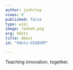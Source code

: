 ```yaml
---
author: joshrtay
views: 0
published: false
type: wiki
image: /bokeh.png
org: 9dots
title: About
id: "9dots-OIQQVMT"

---
```


Teaching innovation, together.
